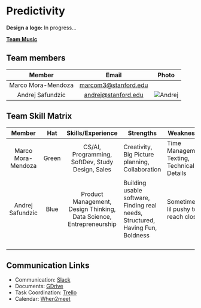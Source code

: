 # Predictivity

**Design a logo:** In progress...

[**Team Music**](https://www.youtube.com/watch?v=YBsHOixcjeE)

## **Team members**

|          Member         |           Email            |       Photo       |
|:-----------------------:|:--------------------------:|:-----------------:|
|    Marco Mora-Mendoza   |    marcom3@stanford.edu    |  |
|    Andrej Safundzic     |    andrej@stanford.edu     | ![Andrej](https://www.wi.tum.de/wp-content/uploads/2016/09/andrej_safundzic.png)|

## **Team Skill Matrix**

|        Member        | Hat | Skills/Experience |  Strengths | Weaknesses
|:--------------------:|:-----------------------:|:---------------:| ---| ---|      
| Marco Mora-Mendoza | Green | CS/AI, Programming, SoftDev, Study Design, Sales | Creativity, Big Picture planning, Collaboration| Time Management, Texting, Technical Details
| Andrej Safundzic | Blue | Product Management, Design Thinking, Data Science, Entrepreneurship | Building usable software, Finding real needs, Structured, Having Fun, Boldness | Sometimes a lil pushy to reach closure |
| | | | | |
| | | | | |
| | | | | |
| | | | | |

## **Communication Links**
- Communication: 	[Slack](predictivityworkspace.slack.com)
- Documents: [GDrive](https://drive.google.com/open?id=1gd8iSW_obgrzy-6PcdXnFb0ZkSduXJZp)
- Task Coordination: [Trello](https://trello.com/b/A1aZ3LHF/cs210-predictivity)
- Calendar:	[When2meet](https://www.when2meet.com/?8631799-N4vhN)


